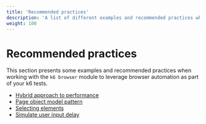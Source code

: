 ```yaml
---
title: 'Recommended practices'
description: 'A list of different examples and recommended practices when working with the k6 browser module'
weight: 100
---
```


# Recommended practices

This section presents some examples and recommended practices when working with the `k6 browser` module to leverage browser automation as part of your k6 tests.

- [Hybrid approach to performance](https://grafana.com/docs/k6/<K6_VERSION>/using-k6-browser/recommended-practices/hybrid-approach-to-performance)
- [Page object model pattern](https://grafana.com/docs/k6/<K6_VERSION>/using-k6-browser/recommended-practices/page-object-model-pattern)
- [Selecting elements](https://grafana.com/docs/k6/<K6_VERSION>/using-k6-browser/recommended-practices/selecting-elements)
- [Simulate user input delay](https://grafana.com/docs/k6/<K6_VERSION>/using-k6-browser/recommended-practices/simulate-user-input-delay)
